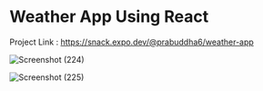 # Weather App Using React

Project Link : https://snack.expo.dev/@prabuddha6/weather-app

![Screenshot (224)](https://user-images.githubusercontent.com/63943167/148357840-60c29fb3-1f86-424a-a41a-ad239fcae329.png)

![Screenshot (225)](https://user-images.githubusercontent.com/63943167/148357850-49069dfc-9dc2-4d22-8ac7-e3d425f9d26e.png)
